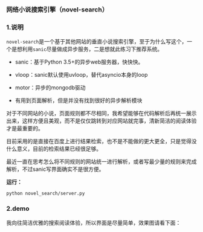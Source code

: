 ### 

### 网络小说搜索引擎（novel-search）

### 1.说明

`novel-search`是一个基于其他网站的垂直小说搜索引擎，至于为什么写这个，一个是想利用`sanic`尽量做成异步服务，二是想就此练习下推荐系统。

- sanic：基于Python 3.5+的异步web服务器，快快快。
- vloop：sanic默认使用uvloop，替代asyncio本身的loop
- motor：异步的mongodb驱动


- 有用到页面解析，但是并没有找到很好的异步解析模块

对于不同网站的小说，页面规则都不尽相同，我希望能够在代码解析后再统一展示出来，这样方便且美观，而不是仅仅跳转到对应网站就完事，清新简洁的阅读体验才是最重要的。

目前采用的是直接在百度上进行结果检索，也不是不能做的更大更全，只是觉得没什么意义，目前的检索结果已经很足够。

最近一直在思考怎么将不同规则的网站统一进行解析，或者写最少量的规则来完成解析，不过sanic写界面确实不是很方便。

**运行：**

`python novel_search/server.py`

### 2.demo

我向往简洁优雅的搜索阅读体验，所以界面是尽量简单，效果图请看下面：